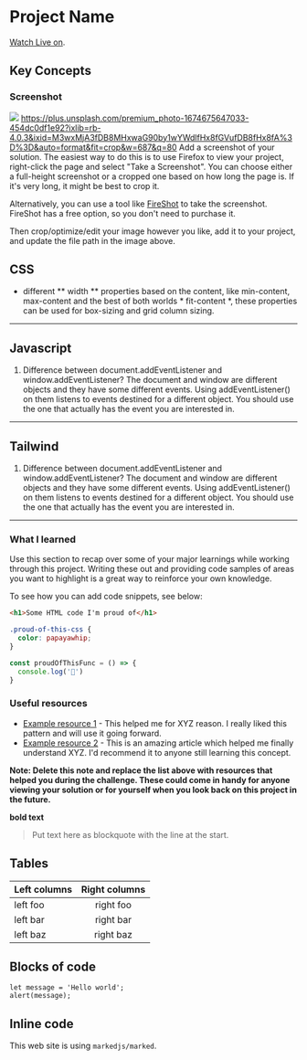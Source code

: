 # Project Name

  [Watch Live on](https://www.netlify.com). 
## Key Concepts
  ### Screenshot

![](./screenshot.jpg)
https://plus.unsplash.com/premium_photo-1674675647033-454dc0df1e92?ixlib=rb-4.0.3&ixid=M3wxMjA3fDB8MHxwaG90by1wYWdlfHx8fGVufDB8fHx8fA%3D%3D&auto=format&fit=crop&w=687&q=80
Add a screenshot of your solution. The easiest way to do this is to use Firefox to view your project, right-click the page and select "Take a Screenshot". You can choose either a full-height screenshot or a cropped one based on how long the page is. If it's very long, it might be best to crop it.

Alternatively, you can use a tool like [FireShot](https://getfireshot.com/) to take the screenshot. FireShot has a free option, so you don't need to purchase it. 

Then crop/optimize/edit your image however you like, add it to your project, and update the file path in the image above.

## CSS
- different ** width ** properties based on the content, like min-content, max-content and the best of both worlds * fit-content *, these properties can be used for box-sizing and grid column sizing.

---

## Javascript

1.  Difference between document.addEventListener and window.addEventListener?
The document and window are different objects and they have some different events. Using addEventListener() on them listens to events destined for a different object. You should use the one that actually has the event you are interested in.
---
## Tailwind

1.  Difference between document.addEventListener and window.addEventListener?
The document and window are different objects and they have some different events. Using addEventListener() on them listens to events destined for a different object. You should use the one that actually has the event you are interested in.
---
### What I learned

Use this section to recap over some of your major learnings while working through this project. Writing these out and providing code samples of areas you want to highlight is a great way to reinforce your own knowledge.

To see how you can add code snippets, see below:

```html
<h1>Some HTML code I'm proud of</h1>
```
```css
.proud-of-this-css {
  color: papayawhip;
}
```
```js
const proudOfThisFunc = () => {
  console.log('🎉')
}
```


### Useful resources

- [Example resource 1](https://www.example.com) - This helped me for XYZ reason. I really liked this pattern and will use it going forward.
- [Example resource 2](https://www.example.com) - This is an amazing article which helped me finally understand XYZ. I'd recommend it to anyone still learning this concept.

**Note: Delete this note and replace the list above with resources that helped you during the challenge. These could come in handy for anyone viewing your solution or for yourself when you look back on this project in the future.**

**bold text**
> Put text here as blockquote with the line at the start.

## Tables

| Left columns  | Right columns |
| ------------- |:-------------:|
| left foo      | right foo     |
| left bar      | right bar     |
| left baz      | right baz     |

## Blocks of code

```
let message = 'Hello world';
alert(message);
```

## Inline code

This web site is using `markedjs/marked`.